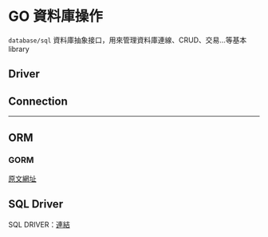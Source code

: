 # GO 資料庫操作

`database/sql` 資料庫抽象接口，用來管理資料庫連線、CRUD、交易…等基本 library

## Driver

## Connection

-----

## ORM

### GORM

[原文網址](http://doc.gorm.io/)

## SQL Driver

SQL DRIVER：[連結](https://github.com/golang/go/wiki/SQLDrivers)